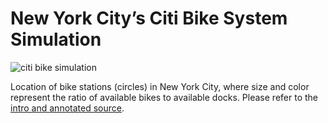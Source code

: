 # New York City’s Citi Bike System Simulation

![citi bike simulation](https://github.com/toscanosaul/BGO/blob/master/CitiBike/animation.gif)

Location of bike stations (circles) in New York City, where size and color represent the ratio of available 
bikes to available docks. Please refer to the [intro and annotated source][annotated].

[annotated]: http: 
